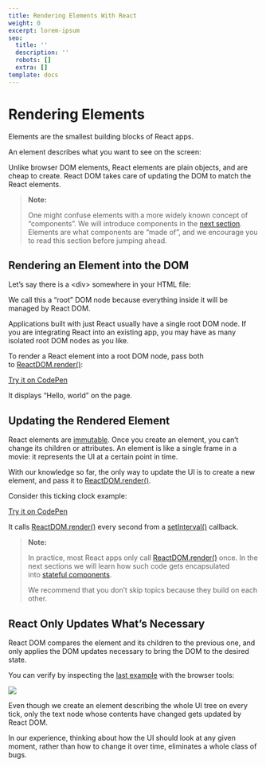 ```yaml
---
title: Rendering Elements With React
weight: 0
excerpt: lorem-ipsum
seo:
  title: ''
  description: ''
  robots: []
  extra: []
template: docs
---
```

# Rendering Elements&#xA;&#xA;

Elements are the smallest building blocks of React apps.

An element describes what you want to see on the screen:

Unlike browser DOM elements, React elements are plain objects, and are cheap to create. React DOM takes care of updating the DOM to match the React elements.

> **Note:**
>
> One might confuse elements with a more widely known concept of “components”. We will introduce components in the [next section](https://reactjs.org/docs/components-and-props.html). Elements are what components are “made of”, and we encourage you to read this section before jumping ahead.

## Rendering an Element into the DOM

Let’s say there is a \<div> somewhere in your HTML file:

We call this a “root” DOM node because everything inside it will be managed by React DOM.

Applications built with just React usually have a single root DOM node. If you are integrating React into an existing app, you may have as many isolated root DOM nodes as you like.

To render a React element into a root DOM node, pass both to [ReactDOM.render()](https://reactjs.org/docs/react-dom.html#render):





[Try it on CodePen](https://reactjs.org/redirect-to-codepen/rendering-elements/render-an-element)

It displays “Hello, world” on the page.

## Updating the Rendered Element

React elements are [immutable](https://en.wikipedia.org/wiki/Immutable_object). Once you create an element, you can’t change its children or attributes. An element is like a single frame in a movie: it represents the UI at a certain point in time.

With our knowledge so far, the only way to update the UI is to create a new element, and pass it to [ReactDOM.render()](https://reactjs.org/docs/react-dom.html#render).

Consider this ticking clock example:





[Try it on CodePen](https://reactjs.org/redirect-to-codepen/rendering-elements/update-rendered-element)

It calls [ReactDOM.render()](https://reactjs.org/docs/react-dom.html#render) every second from a [setInterval()](https://developer.mozilla.org/en-US/docs/Web/API/WindowTimers/setInterval) callback.

> **Note:**
>
> In practice, most React apps only call [ReactDOM.render()](https://reactjs.org/docs/react-dom.html#render) once. In the next sections we will learn how such code gets encapsulated into [stateful components](https://reactjs.org/docs/state-and-lifecycle.html).
>
> We recommend that you don’t skip topics because they build on each other.

## React Only Updates What’s Necessary

React DOM compares the element and its children to the previous one, and only applies the DOM updates necessary to bring the DOM to the desired state.

You can verify by inspecting the [last example](https://reactjs.org/redirect-to-codepen/rendering-elements/update-rendered-element) with the browser tools:

![](https://reactjs.org/c158617ed7cc0eac8f58330e49e48224/granular-dom-updates.gif)

Even though we create an element describing the whole UI tree on every tick, only the text node whose contents have changed gets updated by React DOM.

In our experience, thinking about how the UI should look at any given moment, rather than how to change it over time, eliminates a whole class of bugs.
